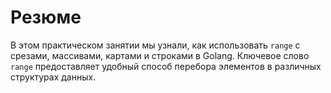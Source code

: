 # Резюме

В этом практическом занятии мы узнали, как использовать `range` с срезами, массивами, картами и строками в Golang. Ключевое слово `range` предоставляет удобный способ перебора элементов в различных структурах данных.
